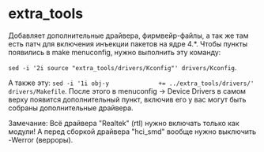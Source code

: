 # extra_tools
Добавляет дополнительные драйвера, фирмвейр-файлы, а так же там есть патч для включения инъекции пакетов на ядре 4.*.
Чтобы пункты появились в make menuconfig, нужно выполнить эту команду:

`sed -i '2i source "extra_tools/drivers/Kconfig"' drivers/Kconfig`.

А также эту: `sed -i '1i obj-y				+= ../extra_tools/drivers/' drivers/Makefile`.
После этого в menuconfig -> Device Drivers в самом верху появится дополнительный пункт, включив его у вас могут быть собраны дополнительные драйвера.

Замечание:
Всё драйвера "Realtek" (rtl) нужно включать только как модули! А перед сборкой драйвера "hci_smd" вообще нужно выключить -Werror (верроры).
